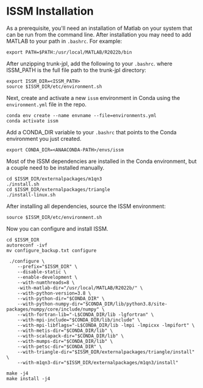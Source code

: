 # ISSM Installation
As a prerequisite, you'll need an installation of Matlab on your system that can be run from the command line. After installation you may need to add MATLAB to your path in `.bashrc`. For example:

```
export PATH=$PATH:/usr/local/MATLAB/R2022b/bin
```

After unzipping trunk-jpl, add the following to your `.bashrc`. where ISSM_PATH is the full file path to the trunk-jpl directory:

```
export ISSM_DIR=<ISSM_PATH>
source $ISSM_DIR/etc/environment.sh
```

Next, create and activate a new `issm` environment in Conda using the `environment.yml` file in the repo. 

```
conda env create --name envname --file=environments.yml
conda activate issm
```

Add a CONDA_DIR variable to your `.bashrc` that points to the Conda environment you just created. 

```
export CONDA_DIR=<ANAACONDA-PATH>/envs/issm
```

Most of the ISSM dependencies are installed in the Conda environment, but a couple need to be installed manually. 

```
cd $ISSM_DIR/externalpackages/m1qn3
./install.sh
cd $ISSM_DIR/externalpackages/triangle
./install-linux.sh
```

After installing all dependencies, source the ISSM environment:

```
source $ISSM_DIR/etc/environment.sh 
```

Now you can configure and install ISSM. 

```
cd $ISSM_DIR
autoreconf -ivf 
mv configure_backup.txt configure
```

```
 ./configure \
    --prefix="$ISSM_DIR" \
    --disable-static \
    --enable-development \
    --with-numthreads=8 \
    -with-matlab-dir="/usr/local/MATLAB/R2022b/" \
    --with-python-version=3.8 \
    --with-python-dir="$CONDA_DIR" \
    --with-python-numpy-dir="$CONDA_DIR/lib/python3.8/site-packages/numpy/core/include/numpy" \
    --with-fortran-lib="-L$CONDA_DIR/lib -lgfortran" \
    --with-mpi-include="$CONDA_DIR/lib/include" \
    --with-mpi-libflags="-L$CONDA_DIR/lib -lmpi -lmpicxx -lmpifort" \
    --with-metis-dir="$CONDA_DIR/lib" \
    --with-scalapack-dir="$CONDA_DIR/lib" \
    --with-mumps-dir="$CONDA_DIR/lib" \
    --with-petsc-dir="$CONDA_DIR" \
    --with-triangle-dir="$ISSM_DIR/externalpackages/triangle/install" \
    --with-m1qn3-dir="$ISSM_DIR/externalpackages/m1qn3/install"
```
```
make -j4
make install -j4
```
